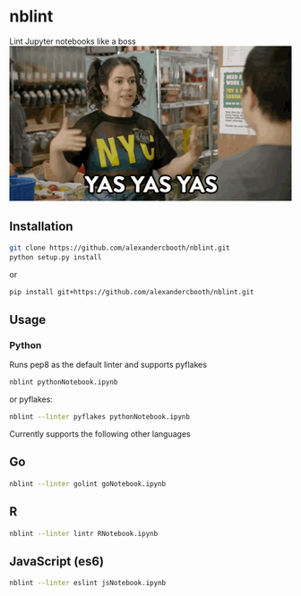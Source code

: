 # nblint
Lint Jupyter notebooks like a boss
![](boss.gif)

## Installation
```bash
git clone https://github.com/alexandercbooth/nblint.git
python setup.py install
```
or
```bash
pip install git+https://github.com/alexandercbooth/nblint.git
```

## Usage
### Python
Runs pep8 as the default linter and supports pyflakes
```bash
nblint pythonNotebook.ipynb
```
or pyflakes:
```bash
nblint --linter pyflakes pythonNotebook.ipynb
```
Currently supports the following other languages
## Go
```bash
nblint --linter golint goNotebook.ipynb
```
## R
```bash
nblint --linter lintr RNotebook.ipynb
```
## JavaScript (es6)
```bash
nblint --linter eslint jsNotebook.ipynb
```
